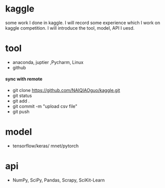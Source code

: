 # kaggle
some work I done in kaggle. I will record some experience which I work on kaggle competition. I will introduce the tool, model, API I uesd.

# tool
* anaconda,  juptier ,Pycharm, Linux 
* github 
 #### sync with remote
  * git clone https://github.com/NAIQIAOguo/kaggle.git
  * git status
  * git add .
  * git commit -m "upload csv file"
  * git push

# model 
* tensorflow/keras/ mnet/pytorch

# api
* NumPy, SciPy, Pandas, Scrapy, SciKit-Learn
